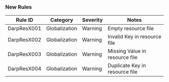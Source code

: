 ### New Rules

| Rule ID     | Category      | Severity | Notes                          |
|-------------|---------------|----------|--------------------------------|
| DarpResX001 | Globalization | Warning  | Empty resource file            |
| DarpResX002 | Globalization | Warning  | Invalid Key in resource file   |
| DarpResX003 | Globalization | Warning  | Missing Value in resource file |
| DarpResX004 | Globalization | Warning  | Duplicate Key in resource file |
